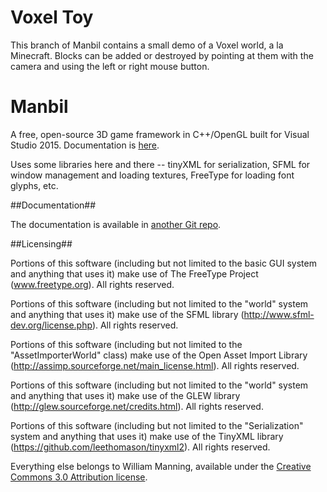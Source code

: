 Voxel Toy
======

This branch of Manbil contains a small demo of a Voxel world, a la Minecraft. Blocks can be added or destroyed by pointing at them with the camera and using the left or right mouse button.


Manbil
======

A free, open-source 3D game framework in C++/OpenGL built for Visual Studio 2015. Documentation is [here](https://github.com/heyx3/ManbilDocumentation).

Uses some libraries here and there -- tinyXML for serialization, SFML for window management and loading textures, FreeType for loading font glyphs, etc.

##Documentation##

The documentation is available in [another Git repo](https://github.com/heyx3/ManbilDocumentation).

##Licensing##

Portions of this software (including but not limited to the basic GUI system and anything that uses it) make use of The FreeType Project (www.freetype.org). All rights reserved.
    
Portions of this software (including but not limited to the "world" system and anything that uses it) make use of the SFML library (http://www.sfml-dev.org/license.php). All rights reserved.

Portions of this software (including but not limited to the "AssetImporterWorld" class) make use of the Open Asset Import Library (http://assimp.sourceforge.net/main_license.html).  All rights reserved.

Portions of this software (including but not limited to the "world" system and anything that uses it) make use of the GLEW library (http://glew.sourceforge.net/credits.html). All rights reserved.

Portions of this software (including but not limited to the "Serialization" system and anything that uses it) make use of the TinyXML library (https://github.com/leethomason/tinyxml2). All rights reserved.

Everything else belongs to William Manning, available under the [Creative Commons 3.0 Attribution license](https://creativecommons.org/licenses/by/3.0/us/).

